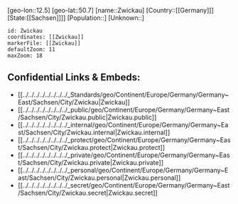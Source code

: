 ﻿---
location: [50.7,12.5]
mapzoom: [7,12] 
mapmarker: city 
type: City
tags:
- geo/City


SpocWebEntityId: 35861
isDeleted: false
confidential: public

---
[geo-lon::12.5]
[geo-lat::50.7]
[name::Zwickau]
[Country::[[Germany]]]
[State:[[Sachsen]]]]
[Population::]
[Unknown::]


```leaflet
id: Zwickau
coordinates: [[Zwickau]]
markerFile: [[Zwickau]]
defaultZoom: 11 
maxZoom: 18
```


## Confidential Links & Embeds: 
- [[../../../../../../../../_Standards/geo/Continent/Europe/Germany/Germany~East/Sachsen/City/Zwickau|Zwickau]] 
- [[../../../../../../../../_public/geo/Continent/Europe/Germany/Germany~East/Sachsen/City/Zwickau.public|Zwickau.public]] 
- [[../../../../../../../../_internal/geo/Continent/Europe/Germany/Germany~East/Sachsen/City/Zwickau.internal|Zwickau.internal]] 
- [[../../../../../../../../_protect/geo/Continent/Europe/Germany/Germany~East/Sachsen/City/Zwickau.protect|Zwickau.protect]] 
- [[../../../../../../../../_private/geo/Continent/Europe/Germany/Germany~East/Sachsen/City/Zwickau.private|Zwickau.private]] 
- [[../../../../../../../../_personal/geo/Continent/Europe/Germany/Germany~East/Sachsen/City/Zwickau.personal|Zwickau.personal]] 
- [[../../../../../../../../_secret/geo/Continent/Europe/Germany/Germany~East/Sachsen/City/Zwickau.secret|Zwickau.secret]] 
